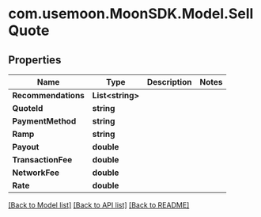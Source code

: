 # com.usemoon.MoonSDK.Model.SellQuote

## Properties

Name | Type | Description | Notes
------------ | ------------- | ------------- | -------------
**Recommendations** | **List&lt;string&gt;** |  | 
**QuoteId** | **string** |  | 
**PaymentMethod** | **string** |  | 
**Ramp** | **string** |  | 
**Payout** | **double** |  | 
**TransactionFee** | **double** |  | 
**NetworkFee** | **double** |  | 
**Rate** | **double** |  | 

[[Back to Model list]](../README.md#documentation-for-models) [[Back to API list]](../README.md#documentation-for-api-endpoints) [[Back to README]](../README.md)

